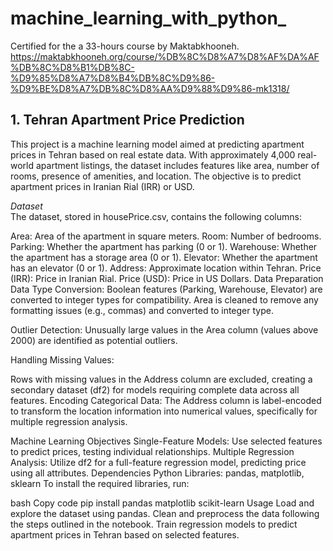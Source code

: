 # machine_learning_with_python_
Certified for the a 33-hours course by Maktabkhooneh. https://maktabkhooneh.org/course/%DB%8C%D8%A7%D8%AF%DA%AF%DB%8C%D8%B1%DB%8C-%D9%85%D8%A7%D8%B4%DB%8C%D9%86-%D9%BE%D8%A7%DB%8C%D8%AA%D9%88%D9%86-mk1318/  
## 1. Tehran Apartment Price Prediction
This project is a machine learning model aimed at predicting apartment prices in Tehran based on real estate data. With approximately 4,000 real-world apartment listings, the dataset includes features like area, number of rooms, presence of amenities, and location. The objective is to predict apartment prices in Iranian Rial (IRR) or USD.

*Dataset*  
The dataset, stored in housePrice.csv, contains the following columns:

Area: Area of the apartment in square meters.
Room: Number of bedrooms.
Parking: Whether the apartment has parking (0 or 1).
Warehouse: Whether the apartment has a storage area (0 or 1).
Elevator: Whether the apartment has an elevator (0 or 1).
Address: Approximate location within Tehran.
Price (IRR): Price in Iranian Rial.
Price (USD): Price in US Dollars.
Data Preparation
Data Type Conversion: Boolean features (Parking, Warehouse, Elevator) are converted to integer types for compatibility. Area is cleaned to remove any formatting issues (e.g., commas) and converted to integer type.

Outlier Detection: Unusually large values in the Area column (values above 2000) are identified as potential outliers.

Handling Missing Values:

Rows with missing values in the Address column are excluded, creating a secondary dataset (df2) for models requiring complete data across all features.
Encoding Categorical Data: The Address column is label-encoded to transform the location information into numerical values, specifically for multiple regression analysis.

Machine Learning Objectives
Single-Feature Models: Use selected features to predict prices, testing individual relationships.
Multiple Regression Analysis: Utilize df2 for a full-feature regression model, predicting price using all attributes.
Dependencies
Python Libraries: pandas, matplotlib, sklearn
To install the required libraries, run:

bash
Copy code
pip install pandas matplotlib scikit-learn
Usage
Load and explore the dataset using pandas.
Clean and preprocess the data following the steps outlined in the notebook.
Train regression models to predict apartment prices in Tehran based on selected features.
